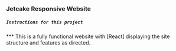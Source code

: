 ### Jetcake Responsive Website

##### `Instructions for this project`
*** This is a fully functional website with [React] displaying the site structure and features as directed.

